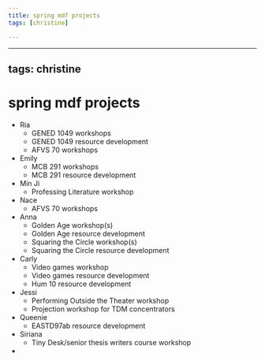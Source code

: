 ```yaml
---
title: spring mdf projects
tags: [christine]

---
```


---
tags: christine
---

# spring mdf projects

* Ria
    * GENED 1049 workshops
    * GENED 1049 resource development
    * AFVS 70 workshops
* Emily
    * MCB 291 workshops
    * MCB 291 resource development
* Min Ji
    * Professing Literature workshop
* Nace
    * AFVS 70 workshops
* Anna
    * Golden Age workshop(s)
    * Golden Age resource development
    * Squaring the Circle workshop(s)
    * Squaring the Circle resource development
* Carly
    * Video games workshop
    * Video games resource development
    * Hum 10 resource development
* Jessi
    * Performing Outside the Theater workshop
    * Projection workshop for TDM concentrators
* Queenie
    * EASTD97ab resource development
* Siriana
    * Tiny Desk/senior thesis writers course workshop
* 